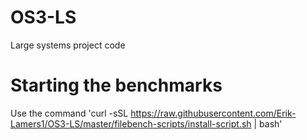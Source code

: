 # OS3-LS
Large systems project code

# Starting the benchmarks

Use the command 'curl -sSL https://raw.githubusercontent.com/Erik-Lamers1/OS3-LS/master/filebench-scripts/install-script.sh  | bash'
